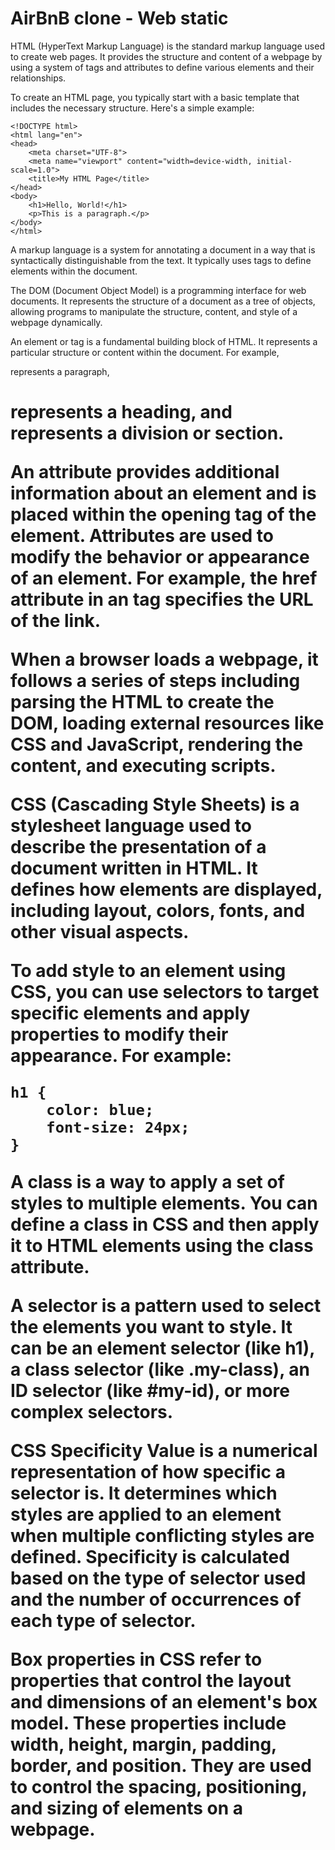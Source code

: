 # AirBnB clone - Web static

HTML (HyperText Markup Language) is the standard markup language used to create web pages. It provides the structure and content of a webpage by using a system of tags and attributes to define various elements and their relationships.

To create an HTML page, you typically start with a basic template that includes the necessary structure. Here's a simple example:

```
<!DOCTYPE html>
<html lang="en">
<head>
    <meta charset="UTF-8">
    <meta name="viewport" content="width=device-width, initial-scale=1.0">
    <title>My HTML Page</title>
</head>
<body>
    <h1>Hello, World!</h1>
    <p>This is a paragraph.</p>
</body>
</html>
```

A markup language is a system for annotating a document in a way that is syntactically distinguishable from the text. It typically uses tags to define elements within the document.

The DOM (Document Object Model) is a programming interface for web documents. It represents the structure of a document as a tree of objects, allowing programs to manipulate the structure, content, and style of a webpage dynamically.

An element or tag is a fundamental building block of HTML. It represents a particular structure or content within the document. For example, <p> represents a paragraph, <h1> represents a heading, and <div> represents a division or section.

An attribute provides additional information about an element and is placed within the opening tag of the element. Attributes are used to modify the behavior or appearance of an element. For example, the href attribute in an <a> tag specifies the URL of the link.

When a browser loads a webpage, it follows a series of steps including parsing the HTML to create the DOM, loading external resources like CSS and JavaScript, rendering the content, and executing scripts.

CSS (Cascading Style Sheets) is a stylesheet language used to describe the presentation of a document written in HTML. It defines how elements are displayed, including layout, colors, fonts, and other visual aspects.

To add style to an element using CSS, you can use selectors to target specific elements and apply properties to modify their appearance.
For example:

```
h1 {
    color: blue;
    font-size: 24px;
}
```

A class is a way to apply a set of styles to multiple elements. You can define a class in CSS and then apply it to HTML elements using the class attribute.

A selector is a pattern used to select the elements you want to style. It can be an element selector (like h1), a class selector (like .my-class), an ID selector (like #my-id), or more complex selectors.

CSS Specificity Value is a numerical representation of how specific a selector is. It determines which styles are applied to an element when multiple conflicting styles are defined. Specificity is calculated based on the type of selector used and the number of occurrences of each type of selector.

Box properties in CSS refer to properties that control the layout and dimensions of an element's box model. These properties include width, height, margin, padding, border, and position. They are used to control the spacing, positioning, and sizing of elements on a webpage.